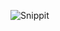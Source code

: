 ![Snippit](https://user-images.githubusercontent.com/76874556/216102162-921ddda6-dd55-43aa-8607-379396174b81.png)
